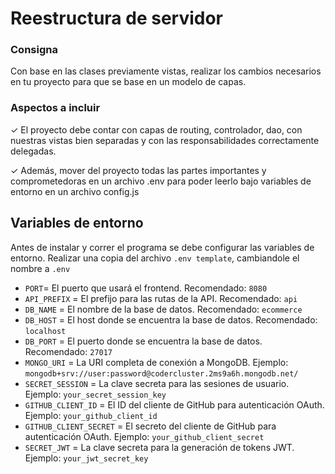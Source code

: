 # Reestructura de servidor

### Consigna
Con base en las clases previamente
vistas, realizar los cambios necesarios
en tu proyecto para que se base en un
modelo de capas.

### Aspectos a incluir
✓ El proyecto debe contar con capas de
routing, controlador, dao, con nuestras
vistas bien separadas y con las
responsabilidades correctamente
delegadas.

✓ Además, mover del proyecto todas las
partes importantes y
comprometedoras en un archivo .env
para poder leerlo bajo variables de
entorno en un archivo config.js

## Variables de entorno
Antes de instalar y correr el programa se debe configurar las variables de entorno.
Realizar una copia del archivo `.env template`, cambiandole el nombre a `.env`
- `PORT`= El puerto que usará el frontend. Recomendado: `8080`
- `API_PREFIX` = El prefijo para las rutas de la API. Recomendado: `api`
- `DB_NAME` = El nombre de la base de datos. Recomendado: `ecommerce`
- `DB_HOST` = El host donde se encuentra la base de datos. Recomendado: `localhost`
- `DB_PORT` = El puerto donde se encuentra la base de datos. Recomendado: `27017`
- `MONGO_URI` = La URI completa de conexión a MongoDB. Ejemplo: `mongodb+srv://user:password@codercluster.2ms9a6h.mongodb.net/`
- `SECRET_SESSION` = La clave secreta para las sesiones de usuario. Ejemplo: `your_secret_session_key`
- `GITHUB_CLIENT_ID` = El ID del cliente de GitHub para autenticación OAuth. Ejemplo: `your_github_client_id`
- `GITHUB_CLIENT_SECRET` = El secreto del cliente de GitHub para autenticación OAuth. Ejemplo: `your_github_client_secret`
- `SECRET_JWT` = La clave secreta para la generación de tokens JWT. Ejemplo: `your_jwt_secret_key`
